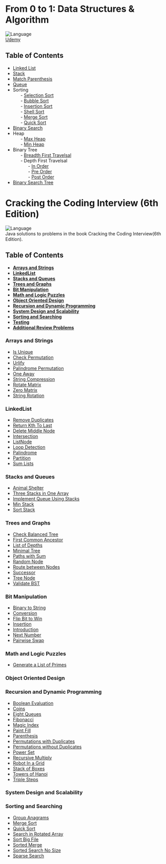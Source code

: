 # From 0 to 1: Data Structures & Algorithm

![Language](https://img.shields.io/badge/language-Java%20-red.svg) </br>
[Udemy](https://www.udemy.com/course/from-0-to-1-data-structures)

## Table of Contents

- [Linked List](./src/main/java/id/dondon/linkedlist/LinkedList.java) <br />
- [Stack](./src/main/java/id/dondon/stack/Stack.java) <br />
- [Match Parenthesis](./src/main/java/id/dondon/stack/StackMatchParenthesis.java) <br />
- [Queue](./src/main/java/id/dondon/queue/Queue.java) <br />
- Sorting <br />
&nbsp;&nbsp;&nbsp;&nbsp;&nbsp;&nbsp;- [Selection Sort](./src/main/java/id/dondon/sort/SelectionSort.java) <br />
&nbsp;&nbsp;&nbsp;&nbsp;&nbsp;&nbsp;- [Bubble Sort](./src/main/java/id/dondon/sort/BubbleSort.java) <br />
&nbsp;&nbsp;&nbsp;&nbsp;&nbsp;&nbsp;- [Insertion Sort](./src/main/java/id/dondon/sort/InsertionSort.java) <br />
&nbsp;&nbsp;&nbsp;&nbsp;&nbsp;&nbsp;- [Shell Sort](./src/main/java/id/dondon/sort/ShellSort.java) <br />
&nbsp;&nbsp;&nbsp;&nbsp;&nbsp;&nbsp;- [Merge Sort](./src/main/java/id/dondon/sort/MergeSort.java) <br />
&nbsp;&nbsp;&nbsp;&nbsp;&nbsp;&nbsp;- [Quick Sort](./src/main/java/id/dondon/sort/QuickSort.java) <br />
- [Binary Search](./src/main/java/id/dondon/search/BinarySearch.java) <br />
- Heap <br />
&nbsp;&nbsp;&nbsp;&nbsp;&nbsp;&nbsp;- [Max Heap](./src/main/java/id/dondon/heaps/MaxHeap.java) <br />
&nbsp;&nbsp;&nbsp;&nbsp;&nbsp;&nbsp;- [Min Heap](./src/main/java/id/dondon/heaps/MinHeap.java) <br />
- Binary Tree <br />
&nbsp;&nbsp;&nbsp;&nbsp;&nbsp;&nbsp;- [Breadth First Travelsal](./src/main/java/id/dondon/binarytrees/BinaryTreeBreadthFirstTraversal.java) <br />
&nbsp;&nbsp;&nbsp;&nbsp;&nbsp;&nbsp;- Depth First Travelsal <br />
&nbsp;&nbsp;&nbsp;&nbsp;&nbsp;&nbsp;&nbsp;&nbsp;&nbsp;&nbsp;&nbsp;&nbsp;- [In Order](./src/main/java/id/dondon/binarytrees/depthfirsttravelsal/BinaryTreeInOrderTraversal.java) <br />
&nbsp;&nbsp;&nbsp;&nbsp;&nbsp;&nbsp;&nbsp;&nbsp;&nbsp;&nbsp;&nbsp;&nbsp;- [Pre Order](./src/main/java/id/dondon/binarytrees/depthfirsttravelsal/BinaryTreePreOrderTraversal.java) <br />
&nbsp;&nbsp;&nbsp;&nbsp;&nbsp;&nbsp;&nbsp;&nbsp;&nbsp;&nbsp;&nbsp;&nbsp;- [Post Order](./src/main/java/id/dondon/binarytrees/depthfirsttravelsal/BinaryTreePostOrderTraversal.java) <br />
- [Binary Search Tree](./src/main/java/id/dondon/binarytrees/binarysearchtree/BinarySearchTree.java) <br />


# Cracking the Coding Interview (6th Edition) 

![Language](https://img.shields.io/badge/language-Java%20-red.svg) </br>
Java solutions to problems in the book Cracking the Coding Interview(6th Edition). 

## Table of Contents

* **[Arrays and Strings](#arrays-and-strings)**
* **[LinkedList](#linkedlist)**
* **[Stacks and Queues](#stacks-and-queues)**
* **[Trees and Graphs](#trees-and-graphs)**
* **[Bit Manipulation](#bit-manipulation)**
* **[Math and Logic Puzzles](#math-and-logic-puzzles)**
* **[Object Oriented Design](#object-oriented-design)**
* **[Recursion and Dynamic Programming](#recursion-and-dynamic-programming)**
* **[System Design and Scalability](#system-design-and-scalability)**
* **[Sorting and Searching](#sorting-and-searching)**
* **[Testing](#testing)**
* **[Additional Review Problems](#additional-review-problems)**

### Arrays and Strings

- [Is Unique](./src/main/java/id/dondon/ctci/chapter1/InterviewQuestion1.java) <br />
- [Check Permutation](./src/main/java/id/dondon/ctci/chapter1/InterviewQuestion2.java) <br />
- [Urlify](./src/main/java/id/dondon/ctci/chapter1/InterviewQuestion3.java) <br />
- [Palindrome Permutation](./src/main/java/id/dondon/ctci/chapter1/InterviewQuestion4.java) <br />
- [One Away](./src/main/java/id/dondon/ctci/chapter1/InterviewQuestion5.java) <br />
- [String Compression](./src/main/java/id/dondon/ctci/chapter1/InterviewQuestion6.java) <br />
- [Rotate Matrix](./src/main/java/id/dondon/ctci/chapter1/InterviewQuestion7.java) <br />
- [Zero Matrix](./src/main/java/id/dondon/ctci/chapter1/InterviewQuestion8.java) <br />
- [String Rotation](./src/main/java/id/dondon/ctci/chapter1/InterviewQuestion9.java) <br />

### LinkedList

- [Remove Duplicates](./src/main/java/id/dondon/ctci/chapter2/InterviewQuestion1.java) <br />
- [Return Kth To Last](./src/main/java/id/dondon/ctci/chapter2/InterviewQuestion2.java) <br />
- [Delete Middle Node](./src/main/java/id/dondon/ctci/chapter2/InterviewQuestion3.java) <br />
- [Intersection](./src/chapter02LinkedList/Intersection.java) <br />
- [ListNode](./src/chapter02LinkedList/ListNode.java) <br />
- [Loop Detection](./src/chapter02LinkedList/LoopDetection.java) <br />
- [Palindrome](./src/chapter02LinkedList/Palindrome.java) <br />
- [Partition](./src/chapter02LinkedList/Partition.java) <br />
- [Sum Lists](./src/chapter02LinkedList/SumLists.java) <br />

### Stacks and Queues

- [Animal Shelter](./src/chapter03StacksAndQueues/AnimalShelter.java) <br />
- [Three Stacks in One Array](./src/chapter03StacksAndQueues/ArrayToStack.java) <br />
- [Implement Queue Using Stacks](./src/chapter03StacksAndQueues/ImplementQueueUsingStacks.java) <br />
- [Min Stack](./src/chapter03StacksAndQueues/MinStack.java) <br />
- [Sort Stack](./src/chapter03StacksAndQueues/SortStack.java) <br />

### Trees and Graphs

- [Check Balanced Tree](./src/chapter04TreesAndGraphs/CheckBalancedTree.java) <br />
- [First Common Ancestor](./src/chapter04TreesAndGraphs/FirstCommonAncestor.java) <br />
- [List of Depths](./src/chapter04TreesAndGraphs/ListOfDepths.java) <br />
- [Minimal Tree](./src/chapter04TreesAndGraphs/MinimalTree.java) <br />
- [Paths with Sum](./src/chapter04TreesAndGraphs/PathsWithSum.java) <br />
- [Random Node](./src/chapter04TreesAndGraphs/RandomNode.java) <br />
- [Route between Nodes](./src/chapter04TreesAndGraphs/RouteBetweenNodes.java) <br />
- [Successor](./src/chapter04TreesAndGraphs/Successor.java) <br />
- [Tree Node](./src/chapter04TreesAndGraphs/TreeNode.java) <br />
- [Validate BST](./src/chapter04TreesAndGraphs/ValidateBST.java) <br />

### Bit Manipulation

- [Binary to String](./src/chapter05BitManipulation/BinaryToString.java) <br />
- [Conversion](./src/chapter05BitManipulation/Conversion.java) <br />
- [Flip Bit to Win](./src/chapter05BitManipulation/FlipBitToWin.java) <br />
- [Insertion](./src/chapter05BitManipulation/Insertion.java) <br />
- [Introduction](./src/chapter05BitManipulation/Intro.java) <br />
- [Next Number](./src/chapter05BitManipulation/Intro.java) <br />
- [Pairwise Swap](./src/chapter05BitManipulation/PairwiseSwap.java) <br />

### Math and Logic Puzzles

- [Generate a List of Primes](./src/chapter06MathAndLogicPuzzles/GenerateAListOfPrimes.java) <br />

### Object Oriented Design

### Recursion and Dynamic Programming

- [Boolean Evaluation](./src/chapter08RecursionAndDynamicProgramming/BooleanEvaluation.java) <br />
- [Coins](./src/chapter08RecursionAndDynamicProgramming/Coins.java) <br />
- [Eight Queues](./src/chapter08RecursionAndDynamicProgramming/EightQueues.java) <br />
- [Fibonacci](./src/chapter08RecursionAndDynamicProgramming/Fibonacci.java) <br />
- [Magic Index](./src/chapter08RecursionAndDynamicProgramming/MagicIndex.java) <br />
- [Paint Fill](./src/chapter08RecursionAndDynamicProgramming/PaintFill.java) <br />
- [Parenthesis](./src/chapter08RecursionAndDynamicProgramming/Parenthesis.java) <br />
- [Permutations with Duplicates](./src/chapter08RecursionAndDynamicProgramming/PermutationsWithDuplicates.java) <br />
- [Permutations without Duplicates](./src/chapter08RecursionAndDynamicProgramming/PermutationsWithoutDups.java) <br />
- [Power Set](./src/chapter08RecursionAndDynamicProgramming/PowerSet.java) <br />
- [Recursive Multiply](./src/chapter08RecursionAndDynamicProgramming/RecursiveMultiply.java) <br />
- [Robot In a Grid](./src/chapter08RecursionAndDynamicProgramming/RobotInAGrid.java) <br />
- [Stack of Boxes](./src/chapter08RecursionAndDynamicProgramming/StackOfBoxes.java) <br />
- [Towers of Hanoi](./src/chapter08RecursionAndDynamicProgramming/TowersOfHanoi.java) <br />
- [Triple Steps](./src/chapter08RecursionAndDynamicProgramming/TripleSteps.java) <br />

### System Design and Scalability

### Sorting and Searching

- [Group Anagrams](./src/chapter10SortingAndSearching/GroupAnagrams.java) <br />
- [Merge Sort](./src/chapter10SortingAndSearching/MergeSort.java) <br />
- [Quick Sort](./src/chapter10SortingAndSearching/QuickSort.java) <br />
- [Search in Rotated Array](./src/chapter10SortingAndSearching/SearchInRotatedArray.java) <br />
- [Sort Big File](./src/chapter10SortingAndSearching/SortBigFile.java) <br />
- [Sorted Merge](./src/chapter10SortingAndSearching/SortedMerge.java) <br />
- [Sorted Search No Size](./src/chapter10SortingAndSearching/SortedSearchNoSize.java) <br />
- [Sparse Search](./src/chapter10SortingAndSearching/SparseSearch.java) <br />

